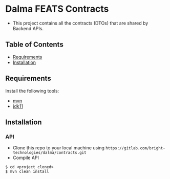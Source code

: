 # Dalma FEATS Contracts

- This project contains all the contracts (DTOs) that are shared by Backend APIs.

## Table of Contents

- [Requirements](#requirements)
- [Installation](#installation)


## Requirements
Install the following tools:
- [mvn](https://maven.apache.org/install.html)
- [jdk11](https://www.oracle.com/java/technologies/javase-jdk11-downloads.html)

## Installation
### API
- Clone this repo to your local machine using `https://gitlab.com/bright-technologies/dalma/contracts.git`
- Compile API

```shell
$ cd <project_cloned>
$ mvn clean install
```
